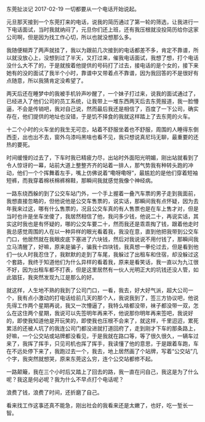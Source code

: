 东莞扯淡记
2017-02-19
一切都要从一个电话开始说起。

元旦那天接到一个东莞打来的电话，说我的简历通过了第一轮的筛选，让我进行一下电话面试，当时我就纳闷了，元旦你们还上班，还有我压根就没投简历给你这家公司啊，但是因为找工作心切，所以也就没想那么多。

我随便糊弄了两声就挂了，我以为跟前几次接到的电话都差不多，肯定不靠谱，所以就没放心上，没想到过了半天，又打过来，催我电话面试，我想了想，打个电话没什么大不了的，于是就按着他提供的号码打了过去，接电话的是个女的，接下来她有的没的面试了我半个小时，靠谱中又带着点不靠谱，因为我回答的不是很好有点随意，所以我猜肯定没希望了。

两天后还在睡梦中的我被手机铃声吵醒了，一个妹子打过来，说我的面试通过了，已经进入了他们公司的员工系统，让我带上一堆东西两天后去东莞报道，我一脸懵逼，不会是传销吧，我对自己说，然而最后我还是相信了，百度了一下公司，确实存在，他们提供的地址也没错，于是饥不择食的我就这样踏上了去东莞的火车。

十二个小时的火车坐的我生无可恋，站着不舒服坐着也不舒服，周围的人睡得东倒西歪，出也出不去，窗外乌漆吗黑啥也看不见，我只想说真尼玛无聊，最重要的还热的要死。

时间缓慢的过去了，下车时我已精疲力尽，出站时外面阳光明媚，刚出站就看到了令人惊讶的一幕，站前大道上整整齐齐的站着一排人，那气势我有种转头跑的冲动，他们一个个挥舞着左手，嘴上仿佛说着“嘞呀嘞呀”，最尴尬的是他们穿着短袖短裤，而我穿着棉袄棉裤棉鞋，那瞬间我就感觉我像个神经病。

一路东绕西躲的到了公交车站门外，一个手上握着一叠汽车票的男子走到我面前，我想直接忽略的，但他说他是公交车售票的，说实话，那瞬间我有点怀疑，因为去年我来过这，哪有什么售票的，况且公交车真的有人售票也是在车上售才对，但是当时也许是坐车坐傻了，我居然相信了他，我问多少钱，他说二十，再说实话，其实这时我也是有怀疑的，哪的公交车要二十，然而我还是乖乖掏了钱，跟着他走时我总感觉周围的人在以一种异样的眼光看着我，我没在意，直到他把我带到公交车门口，他居然就在我眼皮底下塞进了六块钱，然后对我说说不用付钱了，那瞬间我立马清醒了，好嘛，原来是骗子，骗我十四块钱，我真想一拳伦过去，但是看到他们一伙人时我忍住了，我默默的走到了车尾，我躲过了出租车和住宿，却没躲过这个套路，我终于知道他们为什么异样的看着我，原来是看笑话，我一直以为九江很不好，因为出租车都不打表，但是这里居然有一伙人光明正大的坑钱还没人管，如此猖狂，我突然发现九江是那么的好。

就这样，人生地不熟的我到了公司门口，一看，我去，好大好气派，超大公司一个，我有点小激动的打电话给前几天的那个人，我说我到了，签三方协议吧，他说先得工作两个星期再说，我又一次懵逼了，我特么啥都没带，袜子都没带一双，怎么在这住两个星期，我说可以先签明年再来不，他说那你明年再来签吧，我说好的，即使我知道他是开玩笑的，即使我也压根不会来了，就这样，千里迢迢，累死累活的还被人坑了的我连公司门都没进就打道回府了，走到刚才下车的那条路上，好嘛，一个公交站或站牌都没看见，于是我就在路口等，等了很久很久，一辆车过来了，我挥了挥手，只见司机也挥了挥手，我读懂了他的意思，于是跟着车跑，车在不远处停下来了，我跑过去一个，我去，地上居然画了个站牌，写着“公交站”几个字，我突然就想哭，原来东莞这么穷，连个公交站都修不起。

一路颠簸，我在三个小时后又踏上了回去的路，我一直在问自己，我这是为了什么呢？我这是何必呢？我为什么不早点打个电话呢？

浪费了钱，浪费了时间，还折磨了自己。

看来找工作这事还真不能急，刚出社会的我看来还是太嫩了，也好，吃一堑长一智。